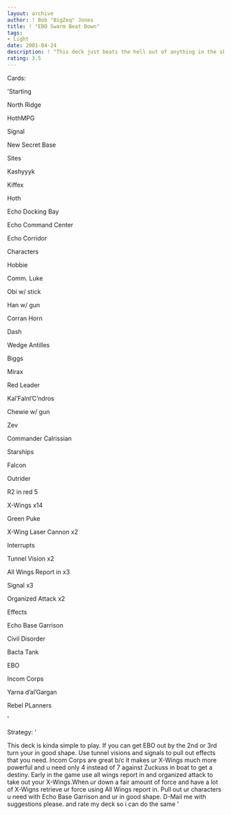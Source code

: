 ```yaml
---
layout: archive
author: ! Bob "BigZeq" Jones
title: ! "EBO Swarm Beat Down"
tags:
- Light
date: 2001-04-24
description: ! "This deck just beats the hell out of anything in the sky almost. Not much of a strategy but should work well against most decks."
rating: 3.5
---
```

Cards: 

'Starting

North Ridge

HothMPG

Signal 

New Secret Base


Sites

Kashyyyk

Kiffex

Hoth

Echo Docking Bay

Echo Command Center

Echo Corridor


Characters

Hobbie

Comm. Luke

Obi w/ stick

Han w/ gun

Corran Horn

Dash

Wedge Antilles

Biggs

Mirax

Red Leader

Kal’Falnl’C’ndros

Chewie w/ gun

Zev

Commander Calrissian


Starships

Falcon

Outrider

R2 in red 5

X-Wings x14


Green Puke

X-Wing Laser Cannon x2


Interrupts

Tunnel Vision x2

All Wings Report in x3

Signal x3

Organized Attack x2


Effects

Echo Base Garrison

Civil Disorder

Bacta Tank

EBO

Incom Corps

Yarna d’al’Gargan

Rebel PLanners


'

Strategy: '

This deck is kinda simple to play.  If you can get EBO out by the 2nd or 3rd turn your in good shape.  Use tunnel visions and signals to pull out effects that you need.  Incom Corps are great b/c it makes ur X-Wings much more powerful and u need only 4 instead of 7 against Zuckuss in boat to get a destiny.  Early in the game use all wings report in and organized attack to take out your X-Wings.When ur down a fair amount of force and have a lot of X-Wigns retrieve ur force using All Wings report in. Pull out ur characters u need with Echo Base Garrison and ur in good shape. D-Mail me with suggestions please. and rate my deck so i can do the same  '